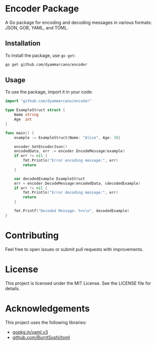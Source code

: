 # Encoder Package

A Go package for encoding and decoding messages in various formats: JSON, GOB, YAML, and TOML.

## Installation

To install the package, use `go get`:

```sh
go get github.com/dyammarcano/encoder
```

## Usage

To use the package, import it in your code:

```go
import "github.com/dyammarcano/encoder"

type ExampleStruct struct {
    Name string
    Age  int
}

func main() {
    example := ExampleStruct{Name: "Alice", Age: 30}

    encoder.SetEncoderJson()
    encodedData, err := encoder.EncodeMessage(example)
    if err != nil {
        fmt.Println("Error encoding message:", err)
        return
    }

    var decodedExample ExampleStruct
    err = encoder.DecodeMessage(encodedData, &decodedExample)
    if err != nil {
        fmt.Println("Error decoding message:", err)
        return
    }

    fmt.Printf("Decoded Message: %+v\n", decodedExample)
}
```

# Contributing
Feel free to open issues or submit pull requests with improvements.

# License
This project is licensed under the MIT License. See the LICENSE file for details.

# Acknowledgements
This project uses the following libraries:

- [gopkg.in/yaml.v3](gopkg.in/yaml.v3)
- [github.com/BurntSushi/toml](github.com/BurntSushi/toml)
